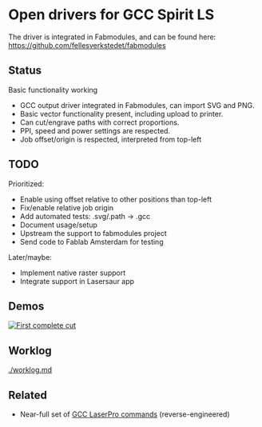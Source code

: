 
Open drivers for GCC Spirit LS
===============================

The driver is integrated in Fabmodules, and can be found here:
https://github.com/fellesverkstedet/fabmodules

Status
--------
Basic functionality working

- GCC output driver integrated in Fabmodules, can import SVG and PNG.
- Basic vector functionality present, including upload to printer.
- Can cut/engrave paths with correct proportions.
- PPI, speed and power settings are respected.
- Job offset/origin is respected, interpreted from top-left

TODO
-----
Prioritized:

- Enable using offset relative to other positions than top-left
- Fix/enable relative job origin
- Add automated tests: .svg/.path -> .gcc
- Document usage/setup
- Upstream the support to fabmodules project
- Send code to Fablab Amsterdam for testing

Later/maybe:

- Implement native raster support
- Integrate support in Lasersaur app


Demos
------

[![First complete cut](http://img.youtube.com/vi/T_f-NWOrRFQ/maxresdefault.jpg)](https://www.youtube.com/watch?v=T_f-NWOrRFQ)


Worklog
--------
[./worklog.md](worklog.md)

Related
----------------

* Near-full set of
[GCC LaserPro commands](http://www.wiki.cl.cam.ac.uk/rowiki/CompArch/HardwareLab/LaserCutter) (reverse-engineered)

